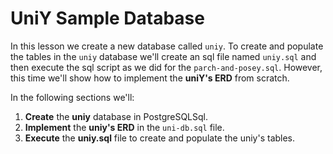 # UniY Sample Database

In this lesson we create a new database called `uniy`. To create and populate the tables in the `uniy` database we'll create an sql file named `uniy.sql` and then execute the sql script as we did for the `parch-and-posey.sql`. However, this time we'll  show how to implement the **uniY's ERD** from scratch.

In the following sections we'll:

1. **Create** the **uniy** database in PostgreSQLSql.
2. **Implement** the **uniy's ERD** in the `uni-db.sql` file.
3. **Execute** the **uniy.sql** file to create and populate the uniy's tables.
